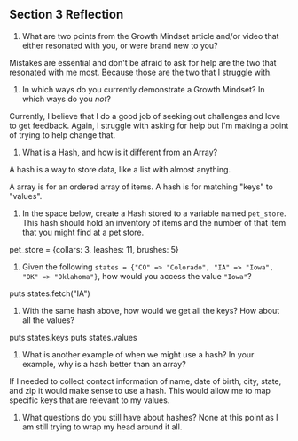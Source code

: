 ## Section 3 Reflection

1. What are two points from the Growth Mindset article and/or video that either resonated with you, or were brand new to you?

Mistakes are essential and don't be afraid to ask for help are the two that resonated with me most. Because those are the two that I struggle with.

1. In which ways do you currently demonstrate a Growth Mindset? In which ways do you _not_?

Currently, I believe that I do a good job of seeking out challenges and love to get feedback. Again, I struggle with asking for help but I'm making a point of trying to help change that.

1. What is a Hash, and how is it different from an Array?

A hash is a way to store data, like a list with almost anything.

A array is for an ordered array of items. A hash is for matching "keys" to "values".

1. In the space below, create a Hash stored to a variable named `pet_store`.  This hash should hold an inventory of items and the number of that item that you might find at a pet store.

pet_store = {collars: 3, leashes: 11, brushes: 5}


1. Given the following `states = {"CO" => "Colorado", "IA" => "Iowa", "OK" => "Oklahoma"}`, how would you access the value `"Iowa"`?

puts states.fetch("IA")

1. With the same hash above, how would we get all the keys?  How about all the values?

puts states.keys
puts states.values

1. What is another example of when we might use a hash?  In your example, why is a hash better than an array?

If I needed to collect contact information of name, date of birth, city, state, and zip it would make sense to use a hash. This would allow me to map specific keys that are relevant to my values.

1. What questions do you still have about hashes?
None at this point as I am still trying to wrap my head around it all. 
